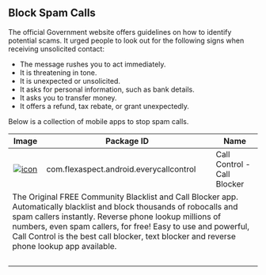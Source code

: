 ## Block Spam Calls

The official Government website offers guidelines on how to identify potential scams. It urged people to look out for the following signs when receiving unsolicited contact:

- The message rushes you to act immediately.
- It is threatening in tone.
- It is unexpected or unsolicited.
- It asks for personal information, such as bank details.
- It asks you to transfer money.
- It offers a refund, tax rebate, or grant unexpectedly.

Below is a collection of mobile apps to stop spam calls.

<table>
<thead>
<tr>
<th>Image</th>
<th>Package ID</th>
<th>Name</th>
</tr>
</thead>
<tbody>
<tr>
<td><p align="center"><a href="https://www.callcontrol.com/"><img src="https://play-lh.googleusercontent.com/csDVvK9qQ2LXkhHmdUcV2A_GmJFSG-hHR4j1NSbbfLCPbyUD-yZsfdP1o_ztXVZ6vu8=s80" alt="icon"></a></p></td>
<td>com.flexaspect.android.everycallcontrol</td>
<td>Call Control - Call Blocker</td>
</tr>
<tr>
<td colspan="3">The Original FREE Community Blacklist and Call Blocker app. Automatically blacklist and block thousands of robocalls and spam callers instantly. Reverse phone lookup millions of numbers, even spam callers, for free! Easy to use and powerful, Call Control is the best call blocker, text blocker and reverse phone lookup app available.</td>
</tr>
<tr>
<td>&nbsp;</td>
<td>&nbsp;</td>
<td>&nbsp;</td>
</tr>
</tbody>
</table>
